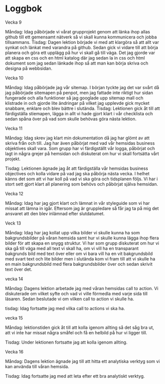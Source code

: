# Loggbok

Vecka 9

Måndag: Idag påbörjade vi vårat grupprojekt genom att länka ihop allas github till ett gemensamt nätverk så vi skall kunna kommunicera och jobba tillsammans.
Tisdag: Dagen lektion började vi med att klargöra så att allt var synkat och länkat med varandra på github. Sedan gick vi vidare till att börja planera och göra ett upplägg på hur vi skall gå till väga. Det jag gjorde var att skapa en css och en html katalog där jag sedan la in css och html dokument som jag sedan länkade ihop så att man kan börja skriva och designa på webbsidan. 

Vecka 10

Måndag: Idag påbörjade jag vår sitemap. I början tyckte jag det var svårt då jag påbörjade sitemapen på penpot, men jag fattade inte riktigt hur sidan fungerade och alla funktioner så jag googlade upp sitemap mall och klistrade in och gjorde lite ändringar på vilket jag upplevde gick mycket snabbare, enklare och blev bättre i slutända.
Tisdag: Lektionen gick åt till att färdigställa stiemapen, lägga in allt vi hade gjort klart i vår checklista och sedan spåna över på vad som skulle behövas göra nästa lektion.

Vecka 11

Måndag: Idag skrev jag klart min dokumentation då jag har glömt av att skriva från och till. Jag har även påbörjat med vad vår hemsidas business objektives skall vara. Som grupp har vi färdigställt vår logga, påbörjat och lagt in några grejer på hemsidan och diskuterat om hur vi skall fortsätta vårt projekt. 

Tisdag: Lektionen ägnade jag åt att färdigställa vår hemsidas business objectives och kolla vidare på vad jag ska påbörja nästa vecka. I helhet känns det som att vi har koll på vad vi ska göra och tidsplanen följs. Vi har i stort sett gjort klart all planering som behövs och påbörjat själva hemsidan. 

Vecka 12

Måndag: Idag har jag gjort klart och lämnat in vår styleguide som vi har missat att lämna in igår. Eftersom jag är gruppledare så får jag ta på mig det ansvaret att den blev inlämnad efter slutdatumet. 

Veck 13

Måndag: Idag har jag kollat upp vilka bilder vi skulle kunna ha som bakgrundsbilder på våran hemsida samt hur vi skulle kunna lägga ihop flera bilder för att skapa en snygg struktur. Vi har som grupp diskuterat om hur vi ska gå till väga med all text vi skall ha, om vi vill ha en transparant bakgrunds bild med text över eller om vi bara vill ha en vit bakgrundsbild med svart text och lite bilder men i slutända kom vi fram till att vi skulle ha en main bakgrundsbild med flera bakgrundsbilder över och sedan skrivit text över det. 

vecka 14

Måndag: Dagens lektion arbetade jag med våran hemsidas call to action. Vi diskuterade om vilket syfte och vad vi ville förmedla med varje sida till läsaren. Sedan beslutade vi om vilken call to action vi skulle ha. 

tisdag: Idag fortsatte jag med vilka call to actions vi ska ha.

vecka 15

Måndag: lektionstiden gick åt till att kolla igenom allting så det såg bra ut, att vi inte har missat några småfel och få en helbild på hur vi ligger till.

Tisdag: Under lektionen fortsatte jag att kolla igenom allting.

Vecka 16

Måndag: Dagens lektion ägnade jag till att hitta ett analytiska verktyg som vi kan använda till våran hemsida. 

Tisdag: Idag fortsatte jag med att leta efter ett bra analytiskt verktyg.
